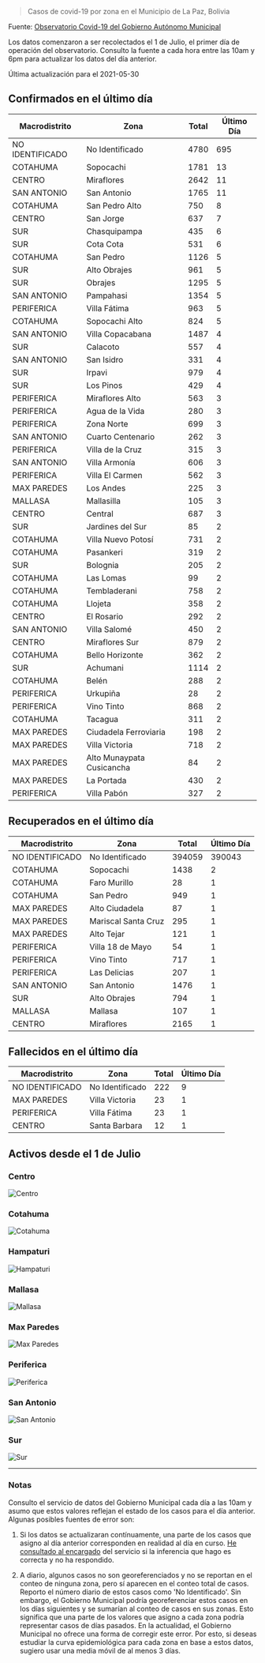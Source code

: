 > Casos de covid-19 por zona en el Municipio de La Paz, Bolivia

Fuente: [Observatorio Covid-19 del Gobierno Autónomo Municipal](http://observatoriocovid19.lapaz.bo/observatorio/index.php/datos-abiertos-covid)

Los datos comenzaron a ser recolectados el 1 de Julio, el primer día de operación del observatorio. Consulto la fuente a cada hora entre las 10am y 6pm para actualizar los datos del día anterior.

Última actualización para el 2021-05-30

## Confirmados en el último día

| Macrodistrito   | Zona                      |   Total |   Último Día |
|-----------------|---------------------------|---------|--------------|
| NO IDENTIFICADO | No Identificado           |    4780 |          695 |
| COTAHUMA        | Sopocachi                 |    1781 |           13 |
| CENTRO          | Miraflores                |    2642 |           11 |
| SAN ANTONIO     | San Antonio               |    1765 |           11 |
| COTAHUMA        | San Pedro Alto            |     750 |            8 |
| CENTRO          | San Jorge                 |     637 |            7 |
| SUR             | Chasquipampa              |     435 |            6 |
| SUR             | Cota Cota                 |     531 |            6 |
| COTAHUMA        | San Pedro                 |    1126 |            5 |
| SUR             | Alto Obrajes              |     961 |            5 |
| SUR             | Obrajes                   |    1295 |            5 |
| SAN ANTONIO     | Pampahasi                 |    1354 |            5 |
| PERIFERICA      | Villa Fátima              |     963 |            5 |
| COTAHUMA        | Sopocachi Alto            |     824 |            5 |
| SAN ANTONIO     | Villa Copacabana          |    1487 |            4 |
| SUR             | Calacoto                  |     557 |            4 |
| SAN ANTONIO     | San Isidro                |     331 |            4 |
| SUR             | Irpavi                    |     979 |            4 |
| SUR             | Los Pinos                 |     429 |            4 |
| PERIFERICA      | Miraflores Alto           |     563 |            3 |
| PERIFERICA      | Agua de la Vida           |     280 |            3 |
| PERIFERICA      | Zona Norte                |     699 |            3 |
| SAN ANTONIO     | Cuarto Centenario         |     262 |            3 |
| PERIFERICA      | Villa de la Cruz          |     315 |            3 |
| SAN ANTONIO     | Villa Armonía             |     606 |            3 |
| PERIFERICA      | Villa El Carmen           |     562 |            3 |
| MAX PAREDES     | Los Andes                 |     225 |            3 |
| MALLASA         | Mallasilla                |     105 |            3 |
| CENTRO          | Central                   |     687 |            3 |
| SUR             | Jardines del Sur          |      85 |            2 |
| COTAHUMA        | Villa Nuevo Potosí        |     731 |            2 |
| COTAHUMA        | Pasankeri                 |     319 |            2 |
| SUR             | Bolognia                  |     205 |            2 |
| COTAHUMA        | Las Lomas                 |      99 |            2 |
| COTAHUMA        | Tembladerani              |     758 |            2 |
| COTAHUMA        | Llojeta                   |     358 |            2 |
| CENTRO          | El Rosario                |     292 |            2 |
| SAN ANTONIO     | Villa Salomé              |     450 |            2 |
| CENTRO          | Miraflores Sur            |     879 |            2 |
| COTAHUMA        | Bello Horizonte           |     362 |            2 |
| SUR             | Achumani                  |    1114 |            2 |
| COTAHUMA        | Belén                     |     288 |            2 |
| PERIFERICA      | Urkupiña                  |      28 |            2 |
| PERIFERICA      | Vino Tinto                |     868 |            2 |
| COTAHUMA        | Tacagua                   |     311 |            2 |
| MAX PAREDES     | Ciudadela Ferroviaria     |     198 |            2 |
| MAX PAREDES     | Villa Victoria            |     718 |            2 |
| MAX PAREDES     | Alto Munaypata Cusicancha |      84 |            2 |
| MAX PAREDES     | La Portada                |     430 |            2 |
| PERIFERICA      | Villa Pabón               |     327 |            2 |

## Recuperados en el último día

| Macrodistrito   | Zona                |   Total |   Último Día |
|-----------------|---------------------|---------|--------------|
| NO IDENTIFICADO | No Identificado     |  394059 |       390043 |
| COTAHUMA        | Sopocachi           |    1438 |            2 |
| COTAHUMA        | Faro Murillo        |      28 |            1 |
| COTAHUMA        | San Pedro           |     949 |            1 |
| MAX PAREDES     | Alto Ciudadela      |      87 |            1 |
| MAX PAREDES     | Mariscal Santa Cruz |     295 |            1 |
| MAX PAREDES     | Alto Tejar          |     121 |            1 |
| PERIFERICA      | Villa 18 de Mayo    |      54 |            1 |
| PERIFERICA      | Vino Tinto          |     717 |            1 |
| PERIFERICA      | Las Delicias        |     207 |            1 |
| SAN ANTONIO     | San Antonio         |    1476 |            1 |
| SUR             | Alto Obrajes        |     794 |            1 |
| MALLASA         | Mallasa             |     107 |            1 |
| CENTRO          | Miraflores          |    2165 |            1 |

## Fallecidos en el último día

| Macrodistrito   | Zona            |   Total |   Último Día |
|-----------------|-----------------|---------|--------------|
| NO IDENTIFICADO | No Identificado |     222 |            9 |
| MAX PAREDES     | Villa Victoria  |      23 |            1 |
| PERIFERICA      | Villa Fátima    |      23 |            1 |
| CENTRO          | Santa Barbara   |      12 |            1 |

## Activos desde el 1 de Julio

### Centro

![Centro](plots/activos_centro.png)

### Cotahuma

![Cotahuma](plots/activos_cotahuma.png)

### Hampaturi

![Hampaturi](plots/activos_hampaturi.png)

### Mallasa

![Mallasa](plots/activos_mallasa.png)

### Max Paredes

![Max Paredes](plots/activos_max_paredes.png)

### Periferica

![Periferica](plots/activos_periferica.png)

### San Antonio

![San Antonio](plots/activos_san_antonio.png)

### Sur

![Sur](plots/activos_sur.png)

---

### Notas

Consulto el servicio de datos del Gobierno Municipal cada día a las 10am y asumo que estos valores reflejan el estado de los casos para el día anterior. Algunas posibles fuentes de error son:

1. Si los datos se actualizaran contínuamente, una parte de los casos que asigno al día anterior corresponden en realidad al día en curso. [He consultado al encargado](https://twitter.com/mauforonda/status/1278727234765959168) del servicio si la inferencia que hago es correcta y no ha respondido.

2. A diario, algunos casos no son georeferenciados y no se reportan en el conteo de ninguna zona, pero sí aparecen en el conteo total de casos. Reporto el número diario de estos casos como 'No Identificado'.  Sin embargo, el Gobierno Municipal podría georeferenciar estos casos en los días siguientes y se sumarían al conteo de casos en sus zonas. Esto significa que una parte de los valores que asigno a cada zona podría representar casos de días pasados. En la actualidad, el Gobierno Municipal no ofrece una forma de corregir este error. Por esto, si deseas estudiar la curva epidemiológica para cada zona en base a estos datos, sugiero usar una media móvil de al menos 3 días.
